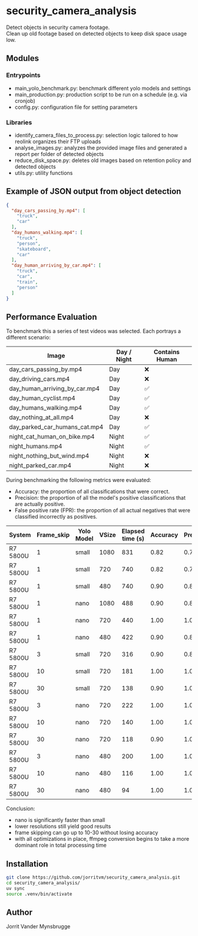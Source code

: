 # security_camera_analysis

Detect objects in security camera footage.  
Clean up old footage based on detected objects to keep disk space usage low.

## Modules

### Entrypoints

- main_yolo_benchmark.py: benchmark different yolo models and settings
- main_production.py: production script to be run on a schedule (e.g. via cronjob)
- config.py: configuration file for setting parameters

### Libraries

- identify_camera_files_to_process.py: selection logic tailored to how reolink organizes their FTP uploads
- analyse_images.py: analyzes the provided image files and generated a report per folder of detected objects
- reduce_disk_space.py: deletes old images based on retention policy and detected objects
- utils.py: utility functions

## Example of JSON output from object detection

```json
{
  "day_cars_passing_by.mp4": [
    "truck",
    "car"
  ],
  "day_humans_walking.mp4": [
    "truck",
    "person",
    "skateboard",
    "car"
  ],
  "day_human_arriving_by_car.mp4": [
    "truck",
    "car",
    "train",
    "person"
  ]
}
```

## Performance Evaluation

To benchmark this a series of test videos was selected. Each portrays a different scenario:

 Image                         | Day / Night | Contains Human 
-------------------------------|-------------|----------------
 day_cars_passing_by.mp4       | Day         | ❌              
 day_driving_cars.mp4          | Day         | ❌              
 day_human_arriving_by_car.mp4 | Day         | ✅              
 day_human_cyclist.mp4         | Day         | ✅              
 day_humans_walking.mp4        | Day         | ✅              
 day_nothing_at_all.mp4        | Day         | ❌              
 day_parked_car_humans_cat.mp4 | Day         | ✅              
 night_cat_human_on_bike.mp4   | Night       | ✅              
 night_humans.mp4              | Night       | ✅              
 night_nothing_but_wind.mp4    | Night       | ❌              
 night_parked_car.mp4          | Night       | ❌              

During benchmarking the following metrics were evaluated:

- Accuracy: the proportion of all classifications that were correct.
- Precision: the proportion of all the model's positive classifications that are actually positive.
- False positive rate (FPR): the proportion of all actual negatives that were classified incorrectly as positives.

 System   | Frame_skip | Yolo Model | VSize | Elapsed time (s) | Accuracy | Precision | FPR  
----------|------------|------------|-------|------------------|----------|-----------|------
 R7 5800U | 1          | small      | 1080  | 831              | 0.82     | 0.75      | 0.40 
 R7 5800U | 1          | small      | 720   | 740              | 0.82     | 0.75      | 0.40 
 R7 5800U | 1          | small      | 480   | 740              | 0.90     | 0.86      | 0.20 
 R7 5800U | 1          | nano       | 1080  | 488              | 0.90     | 0.86      | 0.20 
 R7 5800U | 1          | nano       | 720   | 440              | 1.00     | 1.00      | 0.00 
 R7 5800U | 1          | nano       | 480   | 422              | 0.90     | 0.86      | 0.20 
 R7 5800U | 3          | small      | 720   | 316              | 0.90     | 0.86      | 0.20 
 R7 5800U | 10         | small      | 720   | 181              | 1.00     | 1.00      | 0.00 
 R7 5800U | 30         | small      | 720   | 138              | 0.90     | 1.00      | 0.00 
 R7 5800U | 3          | nano       | 720   | 222              | 1.00     | 1.00      | 0.00 
 R7 5800U | 10         | nano       | 720   | 140              | 1.00     | 1.00      | 0.00 
 R7 5800U | 30         | nano       | 720   | 118              | 0.90     | 1.00      | 0.00 
 R7 5800U | 3          | nano       | 480   | 200              | 1.00     | 1.00      | 0.00 
 R7 5800U | 10         | nano       | 480   | 116              | 1.00     | 1.00      | 0.00 
 R7 5800U | 30         | nano       | 480   | 94               | 1.00     | 1.00      | 0.00 
 

Conclusion:
- nano is significantly faster than small
- lower resolutions still yield good results
- frame skipping can go up to 10-30 without losing accuracy
- with all optimizations in place, ffmpeg conversion begins to take a more dominant role in total processing time

## Installation

```bash
git clone https://github.com/jorritvm/security_camera_analysis.git
cd security_camera_analysis/
uv sync
source .venv/bin/activate
```

## Author

Jorrit Vander Mynsbrugge 



